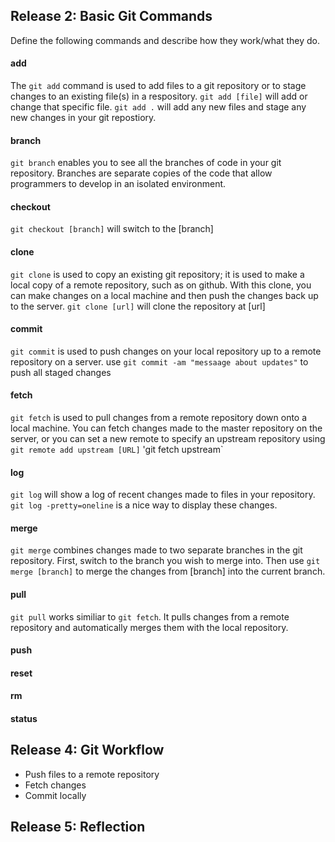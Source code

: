 ## Release 2: Basic Git Commands
Define the following commands and describe how they work/what they do.  


#### add

The `git add` command is used to add files to a git repository or to
stage changes to an existing file(s) in a respository. 
`git add [file]` will add or change that specific file.
`git add .` will add any new files and stage any new changes in your git repostiory. 

#### branch
`git branch` enables you to see all the branches of code in your git repository.
Branches are separate copies of the code that allow programmers to develop in an
isolated environment. 

#### checkout
`git checkout [branch]` will switch to the [branch]

#### clone
`git clone` is used to copy an existing git repository; it is used to make 
a local copy of a remote repository, such as on github. With this clone,
you can make changes on a local machine and then push the changes back 
up to the server. 
`git clone [url]` will clone the repository at [url]

#### commit
`git commit` is used to push changes on your local repository up to a remote
repository on a server.
use `git commit -am "messaage about updates"` to push all staged changes

#### fetch
`git fetch` is used to pull changes from a remote repository down onto 
a local machine. 
You can fetch changes made to the master repository on the server, or 
you can set a new remote to specify an upstream repository using 
`git remote add upstream [URL]`
'git fetch upstream`

#### log
`git log` will show a log of recent changes made to files in your repository.
`git log -pretty=oneline` is a nice way to display these changes.

#### merge
`git merge` combines changes made to two separate branches in the git repository.
First, switch to the branch you wish to merge into. Then use `git merge [branch]`
to merge the changes from [branch] into the current branch. 


#### pull
`git pull` works similiar to `git fetch`. It pulls changes from a remote repository 
and automatically merges them with the local repository.

#### push
<!-- Your defnition here -->

#### reset
<!-- Your defnition here -->

#### rm
<!-- Your defnition here -->

#### status


## Release 4: Git Workflow

- Push files to a remote repository
- Fetch changes
- Commit locally

## Release 5: Reflection
